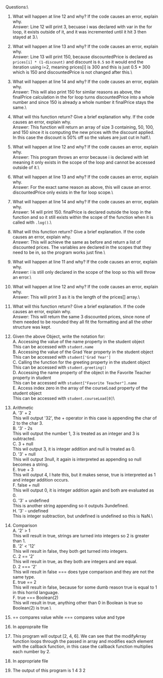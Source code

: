 Questions:\

1) What will happen at line 12 and why? If the code causes an error, explain why.\
Answer: Line 12 will print 3, becuase i was declared with var in the for loop, it exists outside of it, and it was incremented until it hit 3 then stayed at 3.\

2) What will happen at line 13 and why? If the code causes an error, explain why.\
Answer: Line 13 will print 150, because discountedPrice is declared as `prices[i] * (1-discount)`  and discount is `0.5` so it would end the iteration using i=2, meaning prices[i] is 300 and this is just 0.5 * 300 which is 150 and discountedPrice is not changed after this.\

3)  What will happen at line 14 and why? If the code causes an error, explain why.\
Answer: This will also print 150 for similar reasons as above, the finalPrice calculation in the for loop turns discountedPrice into a whole number and since 150 is already a whole number it finalPrice stays the same.\

4) What will this function return? Give a brief explanation why. If the code causes an error, explain why. \
Answer: This function will return an array of size 3 containing, 50, 100, and 150 since it is computing the new prices with the discount applied. In this case the discount is 50% off so the values are just cut in half.\

5) What will happen at line 12 and why?  If the code causes an error, explain why.\
Answer: This program throws an error because i is declared with let meaning it only exists in the scope of the loop and cannot be accessed outside of it.\

6) What will happen at line 13 and why? If the code causes an error, explain why.\
Answer: For the exact same reason as above, this will cause an error. discountedPrice only exists in the for loop scope.\

7) What will happen at line 14 and why? If the code causes an error, explain why.\
Answer: 14 will print 150. finalPrice is declared outside the loop in the function and so it still exists within the scope of the function when it is called with `.log()`.\

8) What will this function return? Give a brief explanation. If the code causes an error, explain why. \
Answer: This will achieve the same as before and return a list of discounted prices. The variables are declared in the scopes that they need to be in, so the program works just fine.\

9) What will happen at line 11 and why? If the code causes an error, explain why.\
Answer: i is still only declared in the scope of the loop so this will throw an error.\

10) What will happen at line 12 and why? If the code causes an error, explain why. \
Answer: This will print 3 as it is the length of the prices[] array.\

11) What will this function return? Give a brief explanation. If the code causes an error, explain why. \
Answer: This will return the same 3 discounted prices, since none of them needed to be rounded they all fit the formatting and all the other structure was kept.

12) Given the above Object, write the notation for:\
    A. Accessing the value of the name property in the student object\
        This can be accessed with `student.name`\
    B. Accessing the value of the Grad Year property in the student object\
        This can be accessed with `student['Grad Year']`\
    C. Calling the function for the greeting property in the student object\
        This can be accessed with `student.greeting()`\
    D. Accessing the name property of the object in the Favorite Teacher property in student\
        This can be accessed with `student["Favorite Teacher"].name`\
    E. Access index zero in the array of the courseLoad property of the student object\
        This can be accessed with `student.courseLoad[0]`\

13) Arithmetic\
    A. '3' + 2\
        This will output '32', the + operator in this case is appending the char of 2 to the char 3.\
    B. '3' - 2s\
        This will output the number 1, 3 is treated as an integer and 3 is subtracted.\
    C. 3 + null\
        This wil output 3, it is integer addition and null is treated as 0.\
    D. '3' + null\
        This will output 3null, it again is interpreted as appending so null becomes a string.\
    E. true + 3\
        This will output 4, I hate this, but it makes sense, true is interpreted as 1 and integer addition occurs.\
    F. false + null\
        This will output 0, it is integer addition again and both are evaluated as 0.\
    G. '3' + undefined\
        This is another string appending so it outputs 3undefined.\
    H. '3' - undefined\
        This is integer subtraction, but undefined is undefined so this is NaN.\

14) Comparison\
    A. '2' > 1\
        This will result in true, strings are turned into integers so 2 is greater than 1.\
    B. '2' < '12'\
        This will result in false, they both get turned into integers.\
    C. 2 == '2'\
        This will result in true, as they both are integers and are equal.\
    D. 2 === '2'\
        This will result in false === does type comparison and they are not the same type.\
    E. true == 2\
        This will result in false, because for some dumb reason true is equal to 1 in this horrid language.\
    F. true === Boolean(2)\
        This will result in true, anything other than 0 in Boolean is true so Boolean(2) is true.\

15) == compares value while === compares value and type

16) In appropraite file

17) This program will output [2, 4, 6]. We can see that the modifyArray function loops through the passed in array and modifies each element with the callback function, in this case the callback function multiplies each number by 2.

18) In appropriate file

19) The output of this program is 1 4 3 2